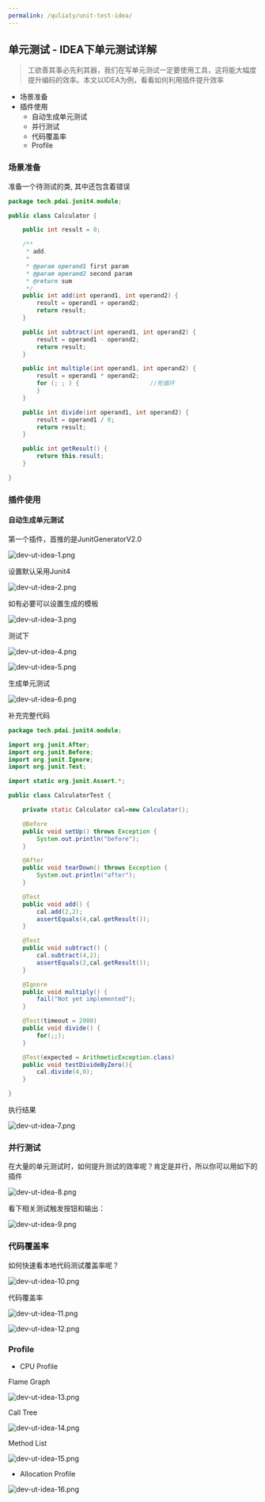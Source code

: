 ```yaml
---
permalink: /quliaty/unit-test-idea/
---
```


## 单元测试 - IDEA下单元测试详解

> 工欲善其事必先利其器，我们在写单元测试一定要使用工具，这将能大幅度提升编码的效率。本文以IDEA为例，看看如何利用插件提升效率

* 场景准备
* 插件使用
    * 自动生成单元测试
    * 并行测试
    * 代码覆盖率
    * Profile

### 场景准备

准备一个待测试的类, 其中还包含着错误

```java
package tech.pdai.junit4.module;

public class Calculator {

    public int result = 0;

    /**
     * add.
     *
     * @param operand1 first param
     * @param operand2 second param
     * @return sum
     */
    public int add(int operand1, int operand2) {
        result = operand1 + operand2;
        return result;
    }

    public int subtract(int operand1, int operand2) {
        result = operand1 - operand2;
        return result;
    }

    public int multiple(int operand1, int operand2) {
        result = operand1 * operand2;
        for (; ; ) {                    //死循环
        }
    }

    public int divide(int operand1, int operand2) {
        result = operand1 / 0;
        return result;
    }

    public int getResult() {
        return this.result;
    }

}
```

### 插件使用

#### 自动生成单元测试

第一个插件，首推的是JunitGeneratorV2.0

![dev-ut-idea-1.png](/knowledge/assets/images/quality/dev-ut-idea-1.png)

设置默认采用Junit4

![dev-ut-idea-2.png](/knowledge/assets/images/quality/dev-ut-idea-2.png)

如有必要可以设置生成的模板

![dev-ut-idea-3.png](/knowledge/assets/images/quality/dev-ut-idea-3.png)

测试下

![dev-ut-idea-4.png](/knowledge/assets/images/quality/dev-ut-idea-4.png)

![dev-ut-idea-5.png](/knowledge/assets/images/quality/dev-ut-idea-5.png)

生成单元测试

![dev-ut-idea-6.png](/knowledge/assets/images/quality/dev-ut-idea-6.png)

补充完整代码

```java
package tech.pdai.junit4.module;

import org.junit.After;
import org.junit.Before;
import org.junit.Ignore;
import org.junit.Test;

import static org.junit.Assert.*;

public class CalculatorTest {

    private static Calculator cal=new Calculator();

    @Before
    public void setUp() throws Exception {
        System.out.println("before");
    }

    @After
    public void tearDown() throws Exception {
        System.out.println("after");
    }

    @Test
    public void add() {
        cal.add(2,2);
        assertEquals(4,cal.getResult());
    }

    @Test
    public void subtract() {
        cal.subtract(4,2);
        assertEquals(2,cal.getResult());
    }

    @Ignore
    public void multiply() {
        fail("Not yet implemented");
    }

    @Test(timeout = 2000)
    public void divide() {
        for(;;);
    }

    @Test(expected = ArithmeticException.class)
    public void testDivideByZero(){
        cal.divide(4,0);
    }

}
```

执行结果

![dev-ut-idea-7.png](/knowledge/assets/images/quality/dev-ut-idea-7.png)

### 并行测试

在大量的单元测试时，如何提升测试的效率呢？肯定是并行，所以你可以用如下的插件

![dev-ut-idea-8.png](/knowledge/assets/images/quality/dev-ut-idea-8.png)

看下相关测试触发按钮和输出：

![dev-ut-idea-9.png](/knowledge/assets/images/quality/dev-ut-idea-9.png)

### 代码覆盖率

如何快速看本地代码测试覆盖率呢？

![dev-ut-idea-10.png](/knowledge/assets/images/quality/dev-ut-idea-10.png)

代码覆盖率

![dev-ut-idea-11.png](/knowledge/assets/images/quality/dev-ut-idea-11.png)

![dev-ut-idea-12.png](/knowledge/assets/images/quality/dev-ut-idea-12.png)

### Profile

* CPU Profile

Flame Graph

![dev-ut-idea-13.png](/knowledge/assets/images/quality/dev-ut-idea-13.png)

Call Tree

![dev-ut-idea-14.png](/knowledge/assets/images/quality/dev-ut-idea-14.png)

Method List

![dev-ut-idea-15.png](/knowledge/assets/images/quality/dev-ut-idea-15.png)

* Allocation Profile

![dev-ut-idea-16.png](/knowledge/assets/images/quality/dev-ut-idea-16.png)
